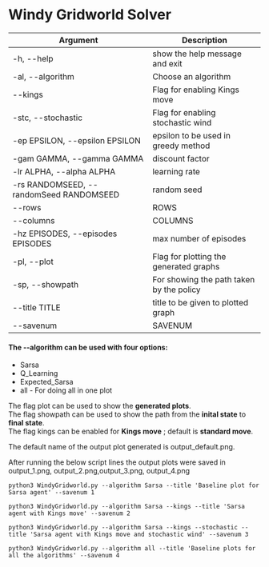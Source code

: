 # Windy Gridworld Solver
  
| Argument    | Description |
| ----------- | ----------- |
| -h, --help|show the help message and exit|
| -al, --algorithm|Choose an algorithm|
|--kings|Flag for enabling Kings move|
| -stc, --stochastic|Flag for enabling stochastic wind|
| -ep EPSILON, --epsilon EPSILON|epsilon to be used in greedy method|
|-gam GAMMA, --gamma GAMMA|discount factor|                        
|-lr ALPHA, --alpha ALPHA|learning rate|                      
|-rs RANDOMSEED, --randomSeed RANDOMSEED|random seed|                      
|--rows|ROWS|
|--columns|COLUMNS|
|-hz EPISODES, --episodes EPISODES|max number of episodes|                      
|-pl, --plot|Flag for plotting the generated graphs|
|-sp, --showpath|For showing the path taken by the policy|
|--title TITLE|title to be given to plotted graph|
|--savenum|SAVENUM|
  



#### The --algorithm can be used with four options: <br />
- Sarsa <br />
- Q_Learning <br />
- Expected_Sarsa <br />
- all - For doing all in one plot

The flag plot can be used to show the **generated plots**.<br />
The flag showpath can be used to show the path from the **inital state** to **final state**.<br />
The flag kings can be enabled for **Kings move** ; default is **standard move**.<br />

The default name of the output plot generated is output_default.png.<br />

After running the below script lines the output plots were saved in output_1.png, output_2.png,output_3.png, output_4.png

~~~
python3 WindyGridworld.py --algorithm Sarsa --title 'Baseline plot for Sarsa agent' --savenum 1  
~~~
~~~
python3 WindyGridworld.py --algorithm Sarsa --kings --title 'Sarsa agent with Kings move' --savenum 2 
~~~
~~~
python3 WindyGridworld.py --algorithm Sarsa --kings --stochastic --title 'Sarsa agent with Kings move and stochastic wind' --savenum 3 
~~~
~~~
python3 WindyGridworld.py --algorithm all --title 'Baseline plots for all the algorithms' --savenum 4 
~~~

